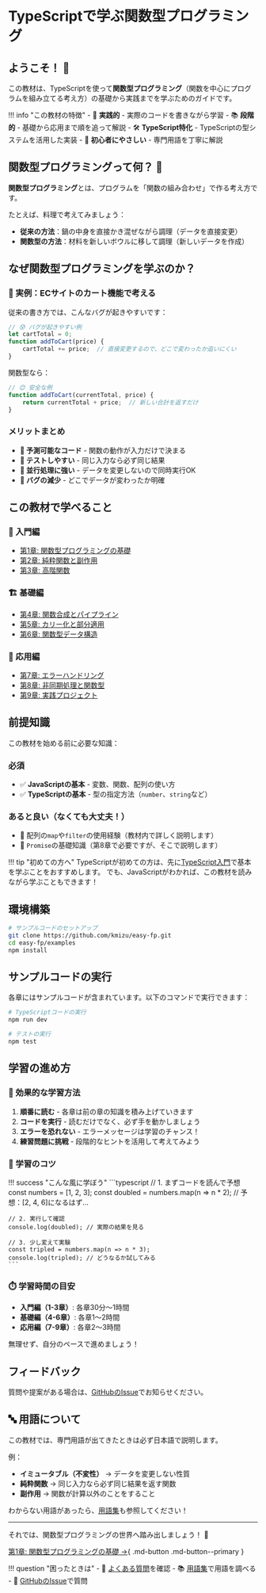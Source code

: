 # TypeScriptで学ぶ関数型プログラミング

## ようこそ！ 👋

この教材は、TypeScriptを使って**関数型プログラミング**（関数を中心にプログラムを組み立てる考え方）の基礎から実践までを学ぶためのガイドです。

!!! info "この教材の特徴"
    - 🎯 **実践的** - 実際のコードを書きながら学習
    - 📚 **段階的** - 基礎から応用まで順を追って解説
    - 🛠️ **TypeScript特化** - TypeScriptの型システムを活用した実装
    - 🔰 **初心者にやさしい** - 専門用語を丁寧に解説

## 関数型プログラミングって何？ 🤔

**関数型プログラミング**とは、プログラムを「関数の組み合わせ」で作る考え方です。

たとえば、料理で考えてみましょう：
- **従来の方法**：鍋の中身を直接かき混ぜながら調理（データを直接変更）
- **関数型の方法**：材料を新しいボウルに移して調理（新しいデータを作成）

## なぜ関数型プログラミングを学ぶのか？

### 🛒 実例：ECサイトのカート機能で考える

従来の書き方では、こんなバグが起きやすいです：

```typescript
// 😰 バグが起きやすい例
let cartTotal = 0;
function addToCart(price) {
    cartTotal += price;  // 直接変更するので、どこで変わったか追いにくい
}
```

関数型なら：

```typescript
// 😊 安全な例
function addToCart(currentTotal, price) {
    return currentTotal + price;  // 新しい合計を返すだけ
}
```

### メリットまとめ

- **🎯 予測可能なコード** - 関数の動作が入力だけで決まる
- **🧪 テストしやすい** - 同じ入力なら必ず同じ結果
- **🚀 並行処理に強い** - データを変更しないので同時実行OK
- **🐛 バグの減少** - どこでデータが変わったか明確

## この教材で学べること

### 🌱 入門編
- [第1章: 関数型プログラミングの基礎](chapter01/index.md)
- [第2章: 純粋関数と副作用](chapter02/index.md)
- [第3章: 高階関数](chapter03/index.md)

### 🏗️ 基礎編
- [第4章: 関数合成とパイプライン](chapter04/index.md)
- [第5章: カリー化と部分適用](chapter05/index.md)
- [第6章: 関数型データ構造](chapter06/index.md)

### 🚀 応用編
- [第7章: エラーハンドリング](chapter07/index.md)
- [第8章: 非同期処理と関数型](chapter08/index.md)
- [第9章: 実践プロジェクト](chapter09/index.md)

## 前提知識

この教材を始める前に必要な知識：

### 必須
- ✅ **JavaScriptの基本** - 変数、関数、配列の使い方
- ✅ **TypeScriptの基本** - 型の指定方法（`number`、`string`など）

### あると良い（なくても大丈夫！）
- 📝 配列の`map`や`filter`の使用経験（教材内で詳しく説明します）
- 📝 `Promise`の基礎知識（第8章で必要ですが、そこで説明します）

!!! tip "初めての方へ"
    TypeScriptが初めての方は、先に[TypeScript入門](https://typescriptbook.jp/)で基本を学ぶことをおすすめします。
    でも、JavaScriptがわかれば、この教材を読みながら学ぶこともできます！

## 環境構築

```bash
# サンプルコードのセットアップ
git clone https://github.com/kmizu/easy-fp.git
cd easy-fp/examples
npm install
```

## サンプルコードの実行

各章にはサンプルコードが含まれています。以下のコマンドで実行できます：

```bash
# TypeScriptコードの実行
npm run dev

# テストの実行
npm test
```

## 学習の進め方

### 📖 効果的な学習方法

1. **順番に読む** - 各章は前の章の知識を積み上げていきます
2. **コードを実行** - 読むだけでなく、必ず手を動かしましょう
3. **エラーを恐れない** - エラーメッセージは学習のチャンス！
4. **練習問題に挑戦** - 段階的なヒントを活用して考えてみよう

### 🎯 学習のコツ

!!! success "こんな風に学ぼう"
    ```typescript
    // 1. まずコードを読んで予想
    const numbers = [1, 2, 3];
    const doubled = numbers.map(n => n * 2);
    // 予想：[2, 4, 6]になるはず...
    
    // 2. 実行して確認
    console.log(doubled); // 実際の結果を見る
    
    // 3. 少し変えて実験
    const tripled = numbers.map(n => n * 3);
    console.log(tripled); // どうなるか試してみる
    ```

### ⏱️ 学習時間の目安

- **入門編（1-3章）**: 各章30分〜1時間
- **基礎編（4-6章）**: 各章1〜2時間  
- **応用編（7-9章）**: 各章2〜3時間

無理せず、自分のペースで進めましょう！

## フィードバック

質問や提案がある場合は、[GitHubのIssue](https://github.com/kmizu/easy-fp/issues)でお知らせください。

## 🔤 用語について

この教材では、専門用語が出てきたときは必ず日本語で説明します。

例：
- **イミュータブル（不変性）** → データを変更しない性質
- **純粋関数** → 同じ入力なら必ず同じ結果を返す関数
- **副作用** → 関数が計算以外のことをすること

わからない用語があったら、[用語集](appendix/glossary.md)も参照してください！

---

それでは、関数型プログラミングの世界へ踏み出しましょう！ 🎉

[第1章: 関数型プログラミングの基礎 →](chapter01/index.md){ .md-button .md-button--primary }

!!! question "困ったときは"
    - 💬 [よくある質問](appendix/faq.md)を確認
    - 📚 [用語集](appendix/glossary.md)で用語を調べる
    - 🐛 [GitHubのIssue](https://github.com/kmizu/easy-fp/issues)で質問
